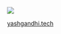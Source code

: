 <img src="https://github.com/yashgandhi876/yashgandhi876/blob/master/yash.png">

[yashgandhi.tech](https://yashgandhi.tech)
 
